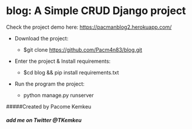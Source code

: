 # blog: A Simple CRUD Django project
Check the project demo here: https://pacmanblog2.herokuapp.com/
* Download the project:
    * $git clone https://github.com/Pacm4n83/blog.git
* Enter the project & Install requirements:
  * $cd blog && pip install requirements.txt
 
* Run the program the project:
    * python manage.py runserver 
    
 #####Created by Pacome Kemkeu
 ##### add me on Twitter @TKemkeu
 